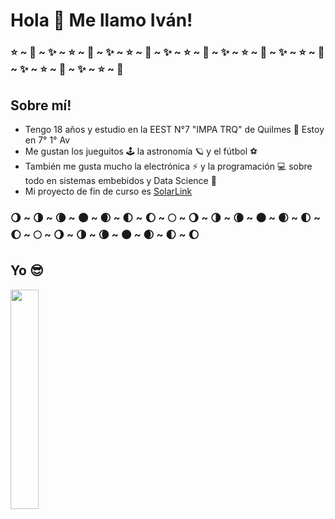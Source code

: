 # Hola 👋 Me llamo Iván!

### ⭐ ~ 🌟 ~ ✨ ~ ⭐ ~ 🌟 ~ ✨ ~ ⭐ ~ 🌟 ~ ✨ ~ ⭐ ~ 🌟 ~ ✨ ~ ⭐ ~ 🌟 ~ ✨ ~ ⭐ ~ 🌟 ~ ✨ ~ ⭐ ~ 🌟 ~ ✨ ~ ⭐ ~ 🌟

## Sobre mí!
- Tengo 18 años y estudio en la EEST N°7 "IMPA TRQ" de Quilmes 🔧 Estoy en 7° 1° Av<br>
-  Me gustan los jueguitos 🕹 la astronomía 🪐 y el fútbol ⚽<br>
- También me gusta mucho la electrónica ⚡ y la programación 💻 sobre todo en sistemas embebidos y Data Science 🔬<br>
- Mi proyecto de fin de curso es [SolarLink](https://www.instagram.com/solarlink.ar/)<br>

### 🌖 ~ 🌗 ~ 🌘 ~ 🌑 ~ 🌒 ~ 🌓 ~ 🌔 ~ 🌕 ~ 🌖 ~ 🌗 ~ 🌘 ~ 🌑 ~ 🌒 ~ 🌓 ~ 🌔 ~ 🌕 ~ 🌖 ~ 🌗 ~ 🌘 ~ 🌑 ~ 🌒 ~ 🌓 ~ 🌔

## Yo 😎
<img style="width: 30%;height: auto;" src="https://i.imgur.com/F36xqFK.jpg">
